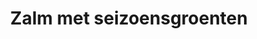 ---
title: Zalm met seizoensgroenten
description: Gegrilde zalm met seizoensgroenten en quinoa
image: https://images.unsplash.com/photo-1476224203421-9ac39bcb3327
categories: [Diner, Koolhydraatarm]
tijd: 30
portions: 2
ingredients:
  - 2 zalmfilets (125g per stuk)
  - 200g broccoli
  - 200g wortelen
  - 100g quinoa
  - 2 el olijfolie
  - 1 citroen
  - Verse dille
  - Peper en zout
instructions:
  - Kook de quinoa volgens de aanwijzingen op de verpakking.
  - Snijd de broccoli in roosjes en de wortelen in stukken.
  - Stoom de groenten beetgaar in ongeveer 8 minuten.
  - Bestrijk de zalm met olijfolie en breng op smaak met peper en zout.
  - Gril de zalm in een hete grillpan 4-5 minuten per kant.
  - Serveer de zalm met de groenten en quinoa.
  - Garneer met verse dille en een schijfje citroen.
---